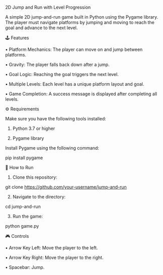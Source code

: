 2D Jump and Run with Level Progression



A simple 2D jump-and-run game built in Python using the Pygame library. The player must navigate platforms by jumping and moving to reach the goal and advance to the next level.



🕹️ Features

• Platform Mechanics: The player can move on and jump between platforms.

• Gravity: The player falls back down after a jump.

• Goal Logic: Reaching the goal triggers the next level.

• Multiple Levels: Each level has a unique platform layout and goal.

• Game Completion: A success message is displayed after completing all levels.



⚙️ Requirements



Make sure you have the following tools installed:

1. Python 3.7 or higher

2. Pygame library



Install Pygame using the following command:



pip install pygame



🚀 How to Run

1. Clone this repository:



git clone https://github.com/your-username/jump-and-run





2. Navigate to the directory:



cd jump-and-run





3. Run the game:



python game.py







🎮 Controls

• Arrow Key Left: Move the player to the left.

• Arrow Key Right: Move the player to the right.

• Spacebar: Jump.
